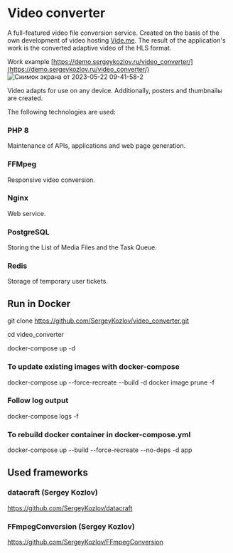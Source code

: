 # Video converter

A full-featured video file conversion service. Created on the basis of the own development of video hosting [Vide.me](https://vide.me).
The result of the application's work is the converted adaptive video of the HLS format.

Work example
[https://demo.sergeykozlov.ru/video_converter/](https://demo.sergeykozlov.ru/video_converter/)
![Снимок экрана от 2023-05-22 09-41-58-2](https://github.com/SergeyKozlov/video_converter/assets/1781376/ffbe1243-2e65-48c6-8f18-1b3154c2b9a3)


Video adapts for use on any device.
Additionally, posters and thumbnailы are created.

The following technologies are used:

### PHP 8
Maintenance of APIs, applications and web page generation.

### FFMpeg
Responsive video conversion.

### Nginx
Web service.

### PostgreSQL
Storing the List of Media Files and the Task Queue.

### Redis
Storage of temporary user tickets.


## Run in Docker

git clone https://github.com/SergeyKozlov/video_converter.git

cd video_converter

docker-compose up -d

### To update existing images with docker-compose
docker-compose up --force-recreate --build -d
docker image prune -f

### Follow log output

docker-compose logs -f

### To rebuild docker container in docker-compose.yml

docker-compose up --build --force-recreate --no-deps -d app

## Used frameworks

### datacraft (Sergey Kozlov)
https://github.com/SergeyKozlov/datacraft

### FFmpegConversion (Sergey Kozlov)
https://github.com/SergeyKozlov/FFmpegConversion
